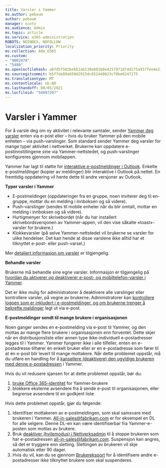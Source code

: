```yaml
---
title: Varsler i Yammer
ms.author: pebaum
author: pebaum
manager: scotv
ms.audience: Admin
ms.topic: article
ms.service: o365-administration
ROBOTS: NOINDEX, NOFOLLOW
localization_priority: Priority
ms.collection: Adm_O365
ms.custom:
- "9002878"
- "5480"
ms.openlocfilehash: a07d5f502beb61ab130e801b0e42579718f4d175a937fee4e21ab9f7339dbffd
ms.sourcegitcommit: b5f7da89a650d2915dc652449623c78be6247175
ms.translationtype: MT
ms.contentlocale: nb-NO
ms.lasthandoff: 08/05/2021
ms.locfileid: "54097207"
---
```

# <a name="notifications-in-yammer"></a>Varsler i Yammer

For å varsle deg om ny aktivitet i relevante samtaler, sender [Yammer deg varsler](https://support.microsoft.com/en-gb/office/enable-or-disable-yammer-email-and-phone-notifications-93e530e0-189f-4768-8f28-7683d48cc996) enten via e-post eller – hvis du bruker Yammer på den mobile enheten – via push-varslinger. Som standard sender Yammer deg varsler for mange typer aktivitet i nettverket. Brukerne kan oppdatere e-postinnstillingene sine via Yammer-nettstedet, og push-varslinger konfigureres gjennom mobilappen. 

Yammer har lagt til støtte for [interaktive e-postmeldinger i Outlook](https://techcommunity.microsoft.com/t5/outlook-blog/interactive-yammer-emails-in-outlook-on-the-web-are-here/ba-p/1209420). Enkelte e-postmeldinger (kopier av meldinger) blir interaktive i Outlook på nettet. En fremtidig oppdatering vil hente dette til andre versjoner av Outlook.

**Typer varsler i Yammer**

- E-postmeldinger (oppdateringer fra en gruppe, noen inviterer deg til en-gruppe, mottar du en melding i innboksen og så videre).
- Push-varslinger (sendes til mobile enheter når du blir omtalt, mottar en melding i innboksen og så videre).
- Hurtigmenyer for skrivebordet (når du har installert skrivebordsversjonen av Yammer-appen, vil den vise såkalte «toast»-varsler for brukere.)
- Klokkevarsler (på selve Yammer-nettstedet vil brukerne se varsler for ulike hendelser. Det kan hende at disse varslene ikke alltid har et tilknyttet e-post- eller push-varsel.)

Mer [detaljert informasjon om varsler](https://support.microsoft.com/en-gb/office/enable-or-disable-yammer-email-and-phone-notifications-93e530e0-189f-4768-8f28-7683d48cc996) er tilgjengelig.

**Behandle varsler**

Brukerne må behandle sine egne varsler. Informasjon er tilgjengelig på [hvordan du aktiverer og deaktiverer e-post- og mobiltelefon-varsler i Yammer](https://support.microsoft.com/en-gb/office/enable-or-disable-yammer-email-and-phone-notifications-93e530e0-189f-4768-8f28-7683d48cc996). 

Det er ikke mulig for administratorer å deaktivere alle varslinger eller kontrollere varsler, på vegne av brukerne. Administratorer kan [kontrollere logoen som er inkludert i e-postmeldinger, og om brukerne trenger å bekrefte meldinger](https://docs.microsoft.com/yammer/configure-your-yammer-network/configure-email-and-yammer) lagt ut via e-post.

**E-postmeldinger sendt til mange brukere i organisasjonen**

Noen ganger sendes en e-postmelding via e-post til Yammer, og den mottas av mange flere brukere i organisasjonen enn forventet. Dette skjer når en distribusjonsliste eller annen type ikke-individuell e-postadresser legges til i Yammer. Yammer fungerer ikke i alle tilfeller, enten en e-postadresse tilhører én enkelt bruker eller er en e-postadresse som fører til at én e-post blir levert til mange mottakere. Når dette problemet oppstår, må du utføre en handling for å [kansellere (deaktivere) den ugyldige brukeren med denne e-postadressen](https://docs.microsoft.com/yammer/manage-yammer-users/add-block-or-remove-users#remove-users) i Yammer. 

Hvis du vil redusere sjansen for at dette problemet oppstår, bør du:

1. [bruke Office 365-identitet](https://docs.microsoft.com/yammer/configure-your-yammer-network/enforce-office-365-identity) for Yammer-brukere
2. blokkere eksterne avsendere fra å sende e-post til organisasjonen, eller begrense avsendere til en godkjent liste

Hvis dette problemet oppstår, gjør du følgende:

1. Identifiser mottakeren av e-postmeldingen, som skal samsvare med brukeren i Yammer. All-in-sales@fabrikam.com er for eksempel en DL for alle selgere. Denne DL-en kan være identifiserbar fra Yammer-e-posten som mottas av brukere.
2. Bruk [deaktiver (hvilemodus) i Nettverksadmin](https://docs.microsoft.com/yammer/manage-yammer-users/add-block-or-remove-users#remove-users) til å stoppe brukeren som har e-postadressen all-in-sales@fabrikam.com. Suspensjon kan angres, så det er tryggere enn sletting. Slettingen av brukeren vil skje automatisk etter 90 dager.
3. Hvis du vil, kan du se gjennom [Brukereksport](https://docs.microsoft.com/yammer/manage-security-and-compliance/export-yammer-enterprise-data#ExportUsers) for å identifisere andre e-postadresser ikke tilknyttet brukere som skal suspenderes.

